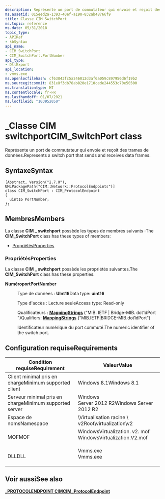 ```yaml
---
description: Représente un port de commutateur qui envoie et reçoit des trames de données.
ms.assetid: 015eed2a-1393-40ef-a190-832ab48766f9
title: Classe CIM_SwitchPort
ms.topic: reference
ms.date: 05/31/2018
topic_type:
- APIRef
- kbSyntax
api_name:
- CIM_SwitchPort
- CIM_SwitchPort.PortNumber
api_type:
- DllExport
api_location:
- vmms.exe
ms.openlocfilehash: cf63843fc5a246012d3af6a059c897956d6f19b2
ms.sourcegitcommit: 831e8f3db78ab820e1710cede244553c70e50500
ms.translationtype: MT
ms.contentlocale: fr-FR
ms.lasthandoff: 01/07/2021
ms.locfileid: "103952050"
---
```

# <a name="cim_switchport-class"></a><span data-ttu-id="cf88d-103">\_Classe CIM switchport</span><span class="sxs-lookup"><span data-stu-id="cf88d-103">CIM\_SwitchPort class</span></span>

<span data-ttu-id="cf88d-104">Représente un port de commutateur qui envoie et reçoit des trames de données.</span><span class="sxs-lookup"><span data-stu-id="cf88d-104">Represents a switch port that sends and receives data frames.</span></span>

## <a name="syntax"></a><span data-ttu-id="cf88d-105">Syntaxe</span><span class="sxs-lookup"><span data-stu-id="cf88d-105">Syntax</span></span>

``` syntax
[Abstract, Version("2.7.0"), UMLPackagePath("CIM::Network::ProtocolEndpoints")]
class CIM_SwitchPort : CIM_ProtocolEndpoint
{
  uint16 PortNumber;
};
```

## <a name="members"></a><span data-ttu-id="cf88d-106">Membres</span><span class="sxs-lookup"><span data-stu-id="cf88d-106">Members</span></span>

<span data-ttu-id="cf88d-107">La classe **CIM \_ switchport** possède les types de membres suivants :</span><span class="sxs-lookup"><span data-stu-id="cf88d-107">The **CIM\_SwitchPort** class has these types of members:</span></span>

-   [<span data-ttu-id="cf88d-108">Propriétés</span><span class="sxs-lookup"><span data-stu-id="cf88d-108">Properties</span></span>](#properties)

### <a name="properties"></a><span data-ttu-id="cf88d-109">Propriétés</span><span class="sxs-lookup"><span data-stu-id="cf88d-109">Properties</span></span>

<span data-ttu-id="cf88d-110">La classe **CIM \_ switchport** possède les propriétés suivantes.</span><span class="sxs-lookup"><span data-stu-id="cf88d-110">The **CIM\_SwitchPort** class has these properties.</span></span>

<dl> <dt>

<span data-ttu-id="cf88d-111">**Numéroport**</span><span class="sxs-lookup"><span data-stu-id="cf88d-111">**PortNumber**</span></span>
</dt> <dd> <dl> <dt>

<span data-ttu-id="cf88d-112">Type de données : **UInt16**</span><span class="sxs-lookup"><span data-stu-id="cf88d-112">Data type: **uint16**</span></span>
</dt> <dt>

<span data-ttu-id="cf88d-113">Type d'accès : Lecture seule</span><span class="sxs-lookup"><span data-stu-id="cf88d-113">Access type: Read-only</span></span>
</dt> <dt>

<span data-ttu-id="cf88d-114">Qualificateurs : [**MappingStrings**](/windows/desktop/WmiSdk/standard-qualifiers) ("MIB. IETF \| Bridge-MIB. dot1dPort ")</span><span class="sxs-lookup"><span data-stu-id="cf88d-114">Qualifiers: [**MappingStrings**](/windows/desktop/WmiSdk/standard-qualifiers) ("MIB.IETF\|BRIDGE-MIB.dot1dPort")</span></span>
</dt> </dl>

<span data-ttu-id="cf88d-115">Identificateur numérique du port commuté.</span><span class="sxs-lookup"><span data-stu-id="cf88d-115">The numeric identifier of the switch port.</span></span>

</dd> </dl>

## <a name="requirements"></a><span data-ttu-id="cf88d-116">Configuration requise</span><span class="sxs-lookup"><span data-stu-id="cf88d-116">Requirements</span></span>



| <span data-ttu-id="cf88d-117">Condition requise</span><span class="sxs-lookup"><span data-stu-id="cf88d-117">Requirement</span></span> | <span data-ttu-id="cf88d-118">Valeur</span><span class="sxs-lookup"><span data-stu-id="cf88d-118">Value</span></span> |
|-------------------------------------|---------------------------------------------------------------------------------------------------------|
| <span data-ttu-id="cf88d-119">Client minimal pris en charge</span><span class="sxs-lookup"><span data-stu-id="cf88d-119">Minimum supported client</span></span><br/> | <span data-ttu-id="cf88d-120">Windows 8.1</span><span class="sxs-lookup"><span data-stu-id="cf88d-120">Windows 8.1</span></span><br/>                                                                                  |
| <span data-ttu-id="cf88d-121">Serveur minimal pris en charge</span><span class="sxs-lookup"><span data-stu-id="cf88d-121">Minimum supported server</span></span><br/> | <span data-ttu-id="cf88d-122">Windows Server 2012 R2</span><span class="sxs-lookup"><span data-stu-id="cf88d-122">Windows Server 2012 R2</span></span><br/>                                                                       |
| <span data-ttu-id="cf88d-123">Espace de noms</span><span class="sxs-lookup"><span data-stu-id="cf88d-123">Namespace</span></span><br/>                | <span data-ttu-id="cf88d-124">\\Virtualisation racine \\ v2</span><span class="sxs-lookup"><span data-stu-id="cf88d-124">Root\\virtualization\\v2</span></span><br/>                                                                     |
| <span data-ttu-id="cf88d-125">MOF</span><span class="sxs-lookup"><span data-stu-id="cf88d-125">MOF</span></span><br/>                      | <dl> <span data-ttu-id="cf88d-126"><dt>WindowsVirtualization. v2. mof</dt></span><span class="sxs-lookup"><span data-stu-id="cf88d-126"><dt>WindowsVirtualization.V2.mof</dt></span></span> </dl> |
| <span data-ttu-id="cf88d-127">DLL</span><span class="sxs-lookup"><span data-stu-id="cf88d-127">DLL</span></span><br/>                      | <dl> <span data-ttu-id="cf88d-128"><dt>Vmms.exe</dt></span><span class="sxs-lookup"><span data-stu-id="cf88d-128"><dt>Vmms.exe</dt></span></span> </dl>                     |



## <a name="see-also"></a><span data-ttu-id="cf88d-129">Voir aussi</span><span class="sxs-lookup"><span data-stu-id="cf88d-129">See also</span></span>

<dl> <dt>

[<span data-ttu-id="cf88d-130">**\_PROTOCOLENDPOINT CIM**</span><span class="sxs-lookup"><span data-stu-id="cf88d-130">**CIM\_ProtocolEndpoint**</span></span>](cim-protocolendpoint.md)
</dt> </dl>

 

